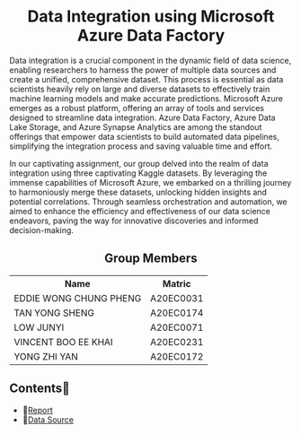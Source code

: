 

<h1 align=center>Data Integration using Microsoft Azure Data Factory </h1>
<p>Data integration is a crucial component in the dynamic field of data science, enabling researchers to harness the power of multiple data sources and create a unified, comprehensive dataset. This process is essential as data scientists heavily rely on large and diverse datasets to effectively train machine learning models and make accurate predictions. Microsoft Azure emerges as a robust platform, offering an array of tools and services designed to streamline data integration. Azure Data Factory, Azure Data Lake Storage, and Azure Synapse Analytics are among the standout offerings that empower data scientists to build automated data pipelines, simplifying the integration process and saving valuable time and effort.

In our captivating assignment, our group delved into the realm of data integration using three captivating Kaggle datasets. By leveraging the immense capabilities of Microsoft Azure, we embarked on a thrilling journey to harmoniously merge these datasets, unlocking hidden insights and potential correlations. Through seamless orchestration and automation, we aimed to enhance the efficiency and effectiveness of our data science endeavors, paving the way for innovative discoveries and informed decision-making.</p>

<h2 align=center>Group Members</h2>
<table align=center>
  <tr>
    <th>Name</th>
    <th>Matric</th>
  </tr>
  <tr>
    <td>EDDIE WONG CHUNG PHENG</td>
    <td>A20EC0031</td>
  </tr>
  <tr>
    <td>TAN YONG SHENG</td>
    <td>A20EC0174</td>
  </tr>
    <tr>
    <td>LOW JUNYI</td>
    <td>A20EC0071</td>
  </tr>
    <tr>
    <td>VINCENT BOO EE KHAI</td>
    <td>A20EC0231</td>
  </tr>
  <tr>
    <td>YONG ZHI YAN</td>
    <td>A20EC0172</td>
  </tr>
</table>

## Contents📝
- 📑[Report](report.md)
- 📂[Data Source](data_sources)
